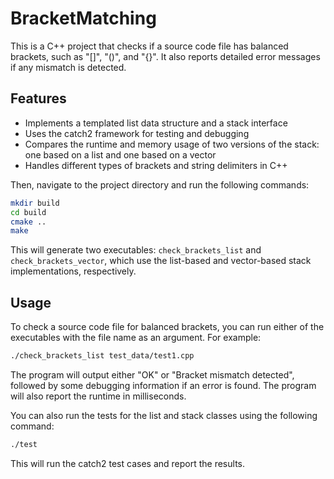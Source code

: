 # BracketMatching

This is a C++ project that checks if a source code file has balanced brackets, such as "[]", "()", and "{}". It also reports detailed error messages if any mismatch is detected.

## Features

- Implements a templated list data structure and a stack interface
- Uses the catch2 framework for testing and debugging
- Compares the runtime and memory usage of two versions of the stack: one based on a list and one based on a vector
- Handles different types of brackets and string delimiters in C++


Then, navigate to the project directory and run the following commands:

```bash
mkdir build
cd build
cmake ..
make
```

This will generate two executables: `check_brackets_list` and `check_brackets_vector`, which use the list-based and vector-based stack implementations, respectively.

## Usage

To check a source code file for balanced brackets, you can run either of the executables with the file name as an argument. For example:

```bash
./check_brackets_list test_data/test1.cpp
```

The program will output either "OK" or "Bracket mismatch detected", followed by some debugging information if an error is found. The program will also report the runtime in milliseconds.

You can also run the tests for the list and stack classes using the following command:

```bash
./test
```

This will run the catch2 test cases and report the results.
